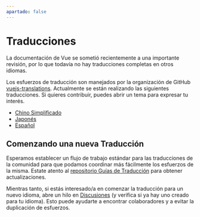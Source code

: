 ```yaml
---
apartado: false
---
```


# Traducciones <sup class="vt-badge wip" />

La documentación de Vue se sometió recientemente a una importante revisión, por lo que todavía no hay traducciones completas en otros idiomas.

Los esfuerzos de traducción son manejados por la organización de GitHub [vuejs-translations](https://github.com/vuejs-translations/). Actualmente se están realizando las siguientes traducciones. Si quieres contribuir, puedes abrir un tema para expresar tu interés.

- [Chino Simplificado](https://github.com/vuejs-translations/docs-zh-cn)
- [Japonés](https://github.com/vuejs-translations/docs-ja)
- [Español](https://github.com/vuejs-translations/docs-es)

## Comenzando una nueva Traducción

Esperamos establecer un flujo de trabajo estándar para las traducciones de la comunidad para que podamos coordinar más fácilmente los esfuerzos de la misma. Estate atento al [repositorio Guías de Traducción](https://github.com/vuejs-translations/guidelines/blob/main/README.md) para obtener actualizaciones.

Mientras tanto, si estás interesado/a en comenzar la traducción para un nuevo idioma, abre un hilo en [Discusiones](https://github.com/vuejs-translations/guidelines/discussions) (y verifica si ya hay uno creado para tu idioma). Esto puede ayudarte a encontrar colaboradores y a evitar la duplicación de esfuerzos.
